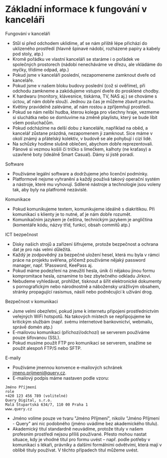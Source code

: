 # Základní informace k fungování v kanceláři

Fungování v kanceláři
* Stůl si před odchodem uklidíme, ať se nám příště lépe přichází do uklizeného prostředí (hlavně špinavé nádobí, rozházené papíry a kabely pod stoly, atp.)
* Kromě pořádku ve vlastní kanceláři se staráme i o pořádek ve společných prostorech (nádobí nenecháváme ve dřezu, ale vkládáme do myčky, třídíme odpad, atp.)
* Pokud jsme v kanceláři poslední, nezapomeneme zamknout dveře od kanceláře.
* Pokud jsme v našem bloku budovy poslední (což si ověříme), při odchodu zamkneme a zakódujeme vstupní dveře do prosklené chodby.
* K hardwaru (monitory, klávesnice, tiskárna, TV, NAS aj.) se chováme s úctou, ať nám dobře slouží. Jednou za čas je můžeme zbavit prachu.
* Květiny pravidelně zaléváme, ať nám rostou a zpříjemňují prostředí.
* Pokud se nám nelíbí hudba, kterou kolega pro všechny hraje, vezmeme si sluchátka nebo se domluvíme na změně playlistu, který se bude líbit všem posluchačům.
* Pokud odcházíme na delší dobu z kanceláře, například na oběd, a kancelář zůstane prázdná, nezapomenem ji zamknout. Sice máme v okolí známý a přátelský kolektiv, v budově se ale pohybují i cizí lidé.
* Na schůzky hodíme slušně oblečení, abychom dobře reprezentovali. Pánové si vezmou košili či tričko s límečkem, kalhoty (ne kraťasy) a uzavřené boty (ideálně Smart Casual). Dámy si jistě poradí.

Software
* Používáme legální software a dodržujeme jeho licenční podmínky.
* Platformově nejsme vyhranění a každý používá takový operační systém a nástroje, které mu vyhovují. Sdílené nástroje a technologie jsou voleny tak, aby byly na platfromě nezávislé.

Komunikace
* Pokud komunikujeme textem, komunikujeme ideálně s diakritikou. Při komunikaci s klienty je to nutné, ať je nám dobře rozumět.
* Komunikačním jazykem je čeština, technickým jazykem je angličtina (komentáře kódu, názvy tříd, funkcí, obsah commitů atp.)

ICT bezpečnost
* Disky našich strojů a zařízení šifrujeme, protože bezpečnost a ochrana dat je pro nás velmi důležitá.
* Každý je zodpovědný za bezpečné uložení hesel, která mu byla v rámci práce na projektu svěřena, přičemž používáme nějaký password manager, např. 1Password, KeePass aj.
* Pokud máme podezření na zneužití hesla, únik či nějakou jinou formu kompromitace hesla, oznamíme to bez zbytečného odkladu Jirkovi.
* Nebudeme vyhledávat, prohlížet, tisknout a šířit elektronické dokumenty s pornografickým nebo národnostně a nábožensky urážlivým obsahem, stránky propagující rasismus, násilí nebo podněcující k užívání drog.

Bezpečnost v komunikaci
* Jsme velmi obezřetní, pokud jsme k internetu připojeni prostřednictvím veřejných WiFi hotspotů. Na takových místech se nepřipojujeme ke kritickým službám (např. svému internetové bankovnictví, webmailu, správě domén atp.)
* E-mailovou komunikaci (příchozí/odchozí) se serverem používáme pouze šifovanou (SSL).
* Pokud musíme použít FTP pro komunikaci se serverem, snažíme se použít alespoň FTP/S nebo SFTP. 

E-maily
* Používáme jmennou konvence e-mailových schránek jmeno.prijmeni@query.cz.
* E-mailový podpis máme nastaven podle vzoru:
```
Jméno Příjmení
role
+420 123 456 789 (volitelné)
Query Digital, s.r.o.
Malá Štupartská 634/7, 110 00 Praha 1
www.query.cz
```

* Jméno volíme pouze ve tvaru "Jméno Příjmení", nikoliv "Jméno Příjmení - Query" ani nic podobného (jméno uvádíme bez akademického titulu).
* Akademický titul standardně neuvádíme, protože tituly v našem profesním prostředí nejsou příliš používané. Přesto mohou nastat situace, kdy je vhodné titul pro formu uvést – např. podle potřeby v komunikaci s lékaři, právníky a dalšími formálními odvětvími, která mají v oblibě tituly používat. V těchto případech titul můžeme uvést.
